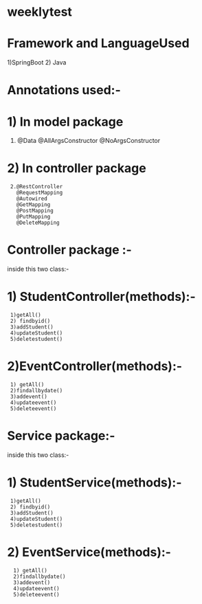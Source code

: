 # weeklytest

# Framework and LanguageUsed
  1)SpringBoot
  2) Java


# Annotations used:-
  #  1) In model package 
   1. @Data
     @AllArgsConstructor
     @NoArgsConstructor
  # 2) In controller package
     2.@RestController
       @RequestMapping
       @Autowired
       @GetMapping
       @PostMapping
       @PutMapping
       @DeleteMapping
     
  
 # Controller package :- 
 inside this two class:-
 # 1) StudentController(methods):-
     1)getAll()
     2) findbyid()
     3)addStudent()
     4)updateStudent()
     5)deletestudent()
 # 2)EventController(methods):-
     1) getAll()
     2)findallbydate()
     3)addevent()
     4)updateevent()
     5)deleteevent()
  
 # Service package:-
   inside this two class:-
 # 1) StudentService(methods):-
     1)getAll()
     2) findbyid()
     3)addStudent()
     4)updateStudent()
     5)deletestudent()
  # 2) EventService(methods):-
      1) getAll()
      2)findallbydate()
      3)addevent()
      4)updateevent()
      5)deleteevent()
 
 
